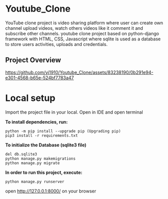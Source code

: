 # Youtube_Clone
YouTube clone project is video sharing platform where user can create own channel upload videos, watch others videos like it comment it and subscribe other channels. youtube clone project based on python-django framework with HTML, CSS, Javascript where sqlite is used as a database to store users activities, uploads and credentials.


## Project Overview

https://github.com/yj1910/Youtube_Clone/assets/83238190/0b291e94-e301-4568-b65e-524bf7783a47


# Local setup
Import the project file in your local. Open in IDE and open terminal

**To install dependencies, run:**
```
python -m pip install --upgrade pip (Upgrading pip)
pip3 install -r requirements.txt
```

**To initialize the Database (sqlite3 file)**
```
del db.sqlite3
python manage.py makemigrations
python manage.py migrate
```

**In order to run this project, execute:**
```
python manage.py runserver
```
open http://127.0.0.1:8000/ on your browser
